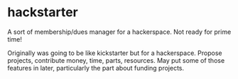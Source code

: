 hackstarter
===========

A sort of membership/dues manager for a hackerspace.  Not ready for prime time!

Originally was going to be like kickstarter but for a hackerspace.  Propose projects, contribute money, time, parts, resources.  May put some of those features in later, particularly the part about funding projects.  



